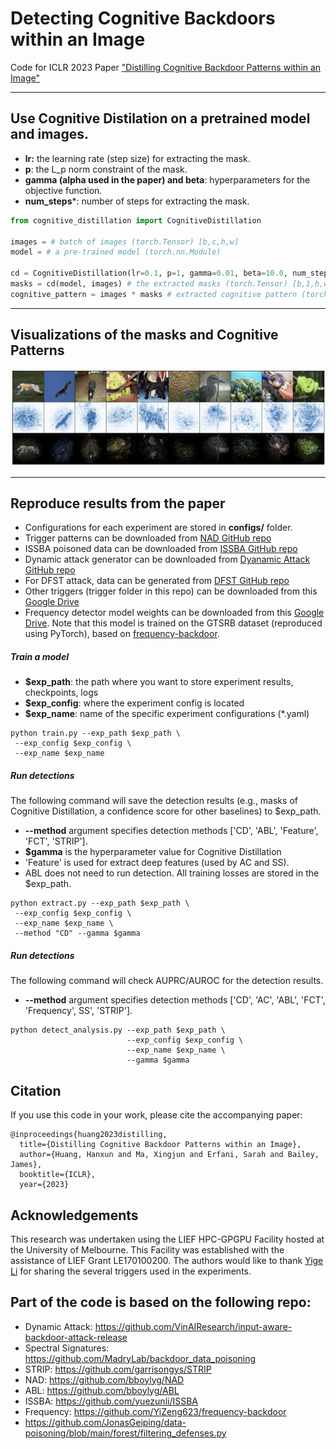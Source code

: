 # Detecting Cognitive Backdoors within an Image

Code for ICLR 2023 Paper ["Distilling Cognitive Backdoor Patterns within an Image"](https://openreview.net/forum?id=S3D9NLzjnQ5)

--- 
## Use Cognitive Distilation on a pretrained model and images. 
- **lr:** the learning rate (step size) for extracting the mask.
- **p**: the L_p norm constraint of the mask.
- **gamma (alpha used in the paper) and beta**: hyperparameters for the objective function. 
- **num_steps***: number of steps for extracting the mask.
```python
from cognitive_distillation import CognitiveDistillation

images = # batch of images (torch.Tensor) [b,c,h,w]
model = # a pre-trained model (torch.nn.Module)

cd = CognitiveDistillation(lr=0.1, p=1, gamma=0.01, beta=10.0, num_steps=100)
masks = cd(model, images) # the extracted masks (torch.Tensor) [b,1,h,w]
cognitive_pattern = images * masks # extracted cognitive pattern (torch.Tensor) [b,c,h,w]


```
---
## Visualizations of the masks and Cognitive Patterns
![Alt text](examples/BadNetImageNet_rn18_logits_layer_clean.png)


---
## Reproduce results from the paper
- Configurations for each experiment are stored in **configs/** folder.
- Trigger patterns can be downloaded from [NAD GitHub repo](https://github.com/bboylyg/NAD)
- ISSBA poisoned data can be downloaded from [ISSBA GitHub repo](https://github.com/yuezunli/ISSBA)
- Dynamic attack generator can be downloaded from [Dyanamic Attack GitHub repo](https://github.com/VinAIResearch/input-aware-backdoor-attack-release)
- For DFST attack, data can be generated from [DFST GitHub repo](https://github.com/Megum1/DFST)
- Other triggers (trigger folder in this repo) can be downloaded from this [Google Drive](https://drive.google.com/drive/folders/1U2r0Ov2S32Eb8TpolpXHzHTSLG6KdHfD?usp=sharing)
- Frequency detector model weights can be downloaded from this [Google Drive](https://drive.google.com/drive/folders/1U2r0Ov2S32Eb8TpolpXHzHTSLG6KdHfD?usp=sharing). Note that this model is trained on the GTSRB dataset (reproduced using PyTorch), based on [
frequency-backdoor](https://github.com/YiZeng623/frequency-backdoor/blob/main/Sec4_Frequency_Detection/Train_Detection.ipynb).




##### Train a model
- **$exp_path**: the path where you want to store experiment results, checkpoints, logs
- **$exp_config**: where the experiment config is located
- **$exp_name**: name of the specific experiment configurations (*.yaml)
```console
python train.py --exp_path $exp_path \
 --exp_config $exp_config \
 --exp_name $exp_name

```

##### Run detections
The following command will save the detection results (e.g., masks of Cognitive Distillation, a confidence score for other baselines) to $exp_path.
- **--method** argument specifies detection methods ['CD', 'ABL', 'Feature', 'FCT', 'STRIP'].
- **$gamma** is the hyperparameter value for Cognitive Distillation
- 'Feature' is used for extract deep features (used by AC and SS).
- ABL does not need to run detection. All training losses are stored in the $exp_path.

```console
python extract.py --exp_path $exp_path \
 --exp_config $exp_config \
 --exp_name $exp_name \
 --method "CD" --gamma $gamma
```
##### Run detections

The following command will check AUPRC/AUROC for the detection results.
- **--method** argument specifies detection methods ['CD', 'AC', 'ABL', 'FCT', 'Frequency', SS', 'STRIP'].
```console
python detect_analysis.py --exp_path $exp_path \
                          --exp_config $exp_config \
                          --exp_name $exp_name \
                          --gamma $gamma
```

## Citation
If you use this code in your work, please cite the accompanying paper:
```
@inproceedings{huang2023distilling,
  title={Distilling Cognitive Backdoor Patterns within an Image},
  author={Huang, Hanxun and Ma, Xingjun and Erfani, Sarah and Bailey, James},
  booktitle={ICLR},
  year={2023}
```

## Acknowledgements
This research was undertaken using the LIEF HPC-GPGPU Facility hosted at the University of Melbourne. This Facility was established with the assistance of LIEF Grant LE170100200.
The authors would like to thank [Yige Li](https://github.com/bboylyg) for sharing the several triggers used in the experiments. 



## Part of the code is based on the following repo:
  - Dynamic Attack: https://github.com/VinAIResearch/input-aware-backdoor-attack-release
  - Spectral Signatures: https://github.com/MadryLab/backdoor_data_poisoning
  - STRIP: https://github.com/garrisongys/STRIP
  - NAD: https://github.com/bboylyg/NAD
  - ABL: https://github.com/bboylyg/ABL
  - ISSBA: https://github.com/yuezunli/ISSBA
  - Frequency: https://github.com/YiZeng623/frequency-backdoor
  - https://github.com/JonasGeiping/data-poisoning/blob/main/forest/filtering_defenses.py
